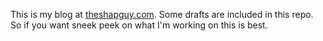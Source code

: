 
This is my blog at [theshapguy.com](https://theshapguy.com/). Some drafts are included in this repo. So if you want  sneek peek on what I'm working on this is best.
